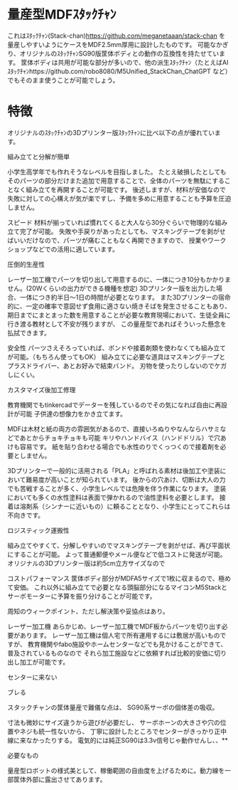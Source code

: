 # 量産型MDFｽﾀｯｸﾁｬﾝ

これはｽﾀｯｸﾁｬﾝ(Stack-chan)https://github.com/meganetaaan/stack-chan
を量産しやすいようにケースをMDF2.5mm厚用に設計したものです。
可能なかぎり、オリジナルのｽﾀｯｸﾁｬﾝSG90版筐体ボディとの動作の互換性を持たせています。
筐体ボディは共用が可能な部分が多いので、他の派生ｽﾀｯｸﾁｬﾝ（たとえばAIｽﾀｯｸﾁｬﾝhttps://github.com/robo8080/M5Unified_StackChan_ChatGPT
など）でもそのまま使うことが可能でしょう。

# 特徴

オリジナルのｽﾀｯｸﾁｬﾝの3Dプリンター版ｽﾀｯｸﾁｬﾝに比べ以下の点が優れています。

組み立てと分解が簡単

小学生高学年でも作れそうなレベルを目指しました。
たとえ破損したとしてもそのパーツの部分だけまた追加で用意することで、全体のパーツを無駄にすることなく組み立てを再開することが可能です。
後述しますが、材料が安価なので失敗に対しての心構えが気が楽ですし、予備を多めに用意することも予算を圧迫しません。

スピード
材料が揃っていれば慣れてくると大人なら30分ぐらいで物理的な組み立て完了が可能。
失敗や手戻りがあったとしても、マスキングテープを剥がせばいいだけなので、パーツが痛むこともなく再開できますので、
授業やワークショップなどでの活用に適しています。


圧倒的生産性

レーザー加工機でパーツを切り出して用意するのに、一体につき10分もかかりません。(20Wくらいの出力ができる機種を想定)
3Dプリンター版を出力した場合、一体につき約半日〜1日の時間が必要となります。
また3Dプリンターの宿命的に、一定の確率で意図せず食用に適さない焼きそばを発生させることもあり、
期日までにまとまった数を用意することが必要な教育現場において、生徒全員に行き渡る教材として不安が残りますが、
この量産型であればそういった懸念を払拭できます。




安全性
パーツさえそろっていれば、ボンドや接着剤類を使わなくても組み立てが可能。（もちろん使ってもOK）
組み立てに必要な道具はマスキングテープとプラスドライバー、あとお好みで結束バンド。
刃物を使ったりしないのでケガしにくい。


カスタマイズ後加工修理

教育機関でもtinkercadでデーターを残しているのでその気になれば自由に再設計が可能
子供達の想像力をかき立てます。

MDFは木材と紙の両方の雰囲気があるので、直接いろぬりやなんならハサミなどであとからチョキチョキも可能
キリやハンドバイス（ハンドドリル）で穴あけも容易です。
紙を貼り合わせる場合でも水性のりでくっつくので接着剤を必要としません。

3Dプリンターで一般的に活用される「PLA」と呼ばれる素材は後加工や塗装において難易度が高いことが知られています。
後からの穴あけ、切断は大人の力でも苦戦することが多く、小学生レベルでは危険を伴う作業になります。
塗装においても多くの水性塗料は表面で弾かれるので油性塗料を必要とします。
接着は溶剤系（シンナーに近いもの）に頼ることとなり、小学生にとってこれらは不向きです。



ロジスティック運搬性

組み立てやすくて、分解しやすいのでマスキングテープを剥がせば、再び平面状にすることが可能。
よって普通郵便やメール便などで低コストに発送が可能。
オリジナルの3Dプリンター版は約5cm立方サイズなので


コストパフォーマンス
筐体ボディ部分がMDFA5サイズで1枚に収まるので、極めて安価。
これ以外に組み立てで必要となる頭脳部分になるマイコンM5Stackとサーボモーターに予算を振り分けることが可能です。


周知のウィークポイント、ただし解決策や妥協点はあり。

レーザー加工機
あらかじめ、レーザー加工機でMDF板からパーツを切り出す必要があります。
レーザー加工機は個人宅で所有運用するには敷居が高いものですが、
教育機関やfabo施設やホームセンターなどでも見かけることができて、普及されているものなので
それら加工施設などに依頼すれば比較的安価に切り出し加工が可能です。

センターに来ない

ブレる


スタックチャンの筐体量産で難儀な点は、
SG90系サーボの個体差の吸収。

寸法も微妙にサイズ違うから遊びが必要だし、
サーボホーンの大きさや穴の位置やネジも統一性ないから、
丁寧に設計したところでセンターがきっかり正中線に来なかったりする。
電気的には純正SG90は3.3v信号じゃ動作せんし、、**




必要なもの







量産型ロボットの様式美として、稼働範囲の自由度を上げるために。動力線を一部筐体外部に露出させてあります。
